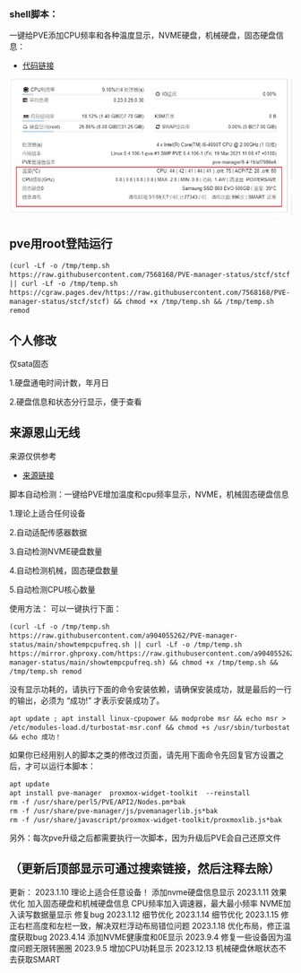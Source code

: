 ### shell脚本：
一键给PVE添加CPU频率和各种温度显示，NVME硬盘，机械硬盘，固态硬盘信息：

- [代码链接](https://github.com/7568168/PVE-manager-status/tree/stcf)

![image](https://github.com/7568168/PVE-manager-status/blob/main/PVE效果图.png)


## pve用root登陆运行

```json5
(curl -Lf -o /tmp/temp.sh https://raw.githubusercontent.com/7568168/PVE-manager-status/stcf/stcf || curl -Lf -o /tmp/temp.sh https://cgraw.pages.dev/https://raw.githubusercontent.com/7568168/PVE-manager-status/stcf/stcf) && chmod +x /tmp/temp.sh && /tmp/temp.sh remod
```

## 个人修改

仅sata固态

1.硬盘通电时间计数，年月日

2.硬盘信息和状态分行显示，便于查看



##  来源恩山无线

来源仅供参考

- [来源链接](https://www.right.com.cn/forum/thread-6754687-1-1.html)

脚本自动检测：一键给PVE增加温度和cpu频率显示，NVME，机械固态硬盘信息

1.理论上适合任何设备

2.自动适配传感器数据

3.自动检测NVME硬盘数量

4.自动检测机械，固态硬盘数量

5.自动检测CPU核心数量
  
使用方法：
可以一键执行下面：
```json5
(curl -Lf -o /tmp/temp.sh https://raw.githubusercontent.com/a904055262/PVE-manager-status/main/showtempcpufreq.sh || curl -Lf -o /tmp/temp.sh https://mirror.ghproxy.com/https://raw.githubusercontent.com/a904055262/PVE-manager-status/main/showtempcpufreq.sh) && chmod +x /tmp/temp.sh && /tmp/temp.sh remod
```

没有显示功耗的，请执行下面的命令安装依赖，请确保安装成功，就是最后的一行的输出，必须为 “成功!” 才表示安装成功了。
```json5
apt update ; apt install linux-cpupower && modprobe msr && echo msr > /etc/modules-load.d/turbostat-msr.conf && chmod +s /usr/sbin/turbostat && echo 成功！
```

如果你已经用别人的脚本之类的修改过页面，请先用下面命令先回复官方设置之后，才可以运行本脚本：

```json5
apt update
apt install pve-manager  proxmox-widget-toolkit  --reinstall
rm -f /usr/share/perl5/PVE/API2/Nodes.pm*bak
rm -f /usr/share/pve-manager/js/pvemanagerlib.js*bak
rm -f /usr/share/javascript/proxmox-widget-toolkit/proxmoxlib.js*bak
```
另外：每次pve升级之后都需要执行一次脚本，因为升级后PVE会自己还原文件

## （更新后顶部显示可通过搜索链接，然后注释去除）

更新：
2023.1.10
理论上适合任意设备！
添加nvme硬盘信息显示
2023.1.11
效果优化
加入固态硬盘和机械硬盘信息
CPU频率加入调速器，最大最小频率
NVME加入读写数据量显示
修复bug
2023.1.12
细节优化
2023.1.14
细节优化
2023.1.15
修正右栏高度和左栏一致，解决双栏浮动布局错位问题
2023.1.18
优化布局，修正温度获取bug
2023.4.14
添加NVME健康度和0E显示
2023.9.4
修复一些设备因为温度问题无限转圈圈
2023.9.5
增加CPU功耗显示
2023.12.13
机械硬盘休眠状态不去获取SMART
